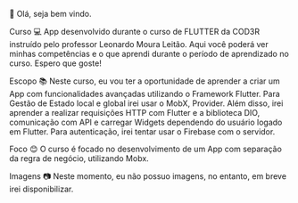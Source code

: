👋 Olá, seja bem vindo.

Curso
💻 App desenvolvido durante o curso de FLUTTER da COD3R instruído pelo professor Leonardo Moura Leitão. Aqui você poderá ver minhas competências e o que aprendi durante o período de aprendizado no curso. Espero que goste!

Escopo
📚 Neste curso, eu vou ter a oportunidade de aprender a criar um App com funcionalidades avançadas utilizando o Framework Flutter. Para Gestão de Estado local e global irei usar o MobX, Provider. Além disso, irei aprender a realizar requisições HTTP com Flutter e a biblioteca DIO, comunicação com API e carregar Widgets dependendo do usuário logado em Flutter. Para autenticação, irei tentar usar o Firebase com o servidor.

Foco
😊 O curso é focado no desenvolvimento de um App com separação da regra de negócio, utilizando Mobx.

Imagens
📷 Neste momento, eu não possuo imagens, no entanto, em breve irei disponibilizar.
